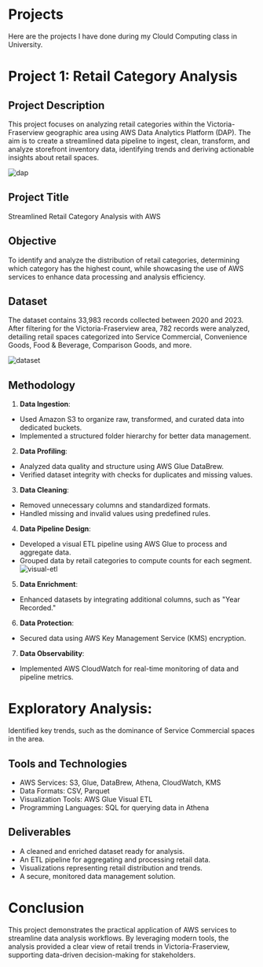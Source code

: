 # Projects
Here are the projects I have done during my Clould Computing class in University. 
# Project 1: Retail Category Analysis 
## Project Description
This project focuses on analyzing retail categories within the Victoria-Fraserview geographic area using AWS Data Analytics Platform (DAP). The aim is to create a streamlined data pipeline to ingest, clean, transform, and analyze storefront inventory data, identifying trends and deriving actionable insights about retail spaces.

![dap](https://github.com/user-attachments/assets/85907c80-35aa-45e0-b8de-db8de5dd59aa)

## Project Title
Streamlined Retail Category Analysis with AWS

## Objective
To identify and analyze the distribution of retail categories, determining which category has the highest count, while showcasing the use of AWS services to enhance data processing and analysis efficiency.

## Dataset
The dataset contains 33,983 records collected between 2020 and 2023. After filtering for the Victoria-Fraserview area, 782 records were analyzed, detailing retail spaces categorized into Service Commercial, Convenience Goods, Food & Beverage, Comparison Goods, and more.

![dataset](https://github.com/user-attachments/assets/d2574895-b383-469e-866a-d254bc994c64)

## Methodology
1. **Data Ingestion**:
- Used Amazon S3 to organize raw, transformed, and curated data into dedicated buckets.
- Implemented a structured folder hierarchy for better data management.
2. **Data Profiling**:
- Analyzed data quality and structure using AWS Glue DataBrew.
- Verified dataset integrity with checks for duplicates and missing values.
3. **Data Cleaning**:
- Removed unnecessary columns and standardized formats.
- Handled missing and invalid values using predefined rules.
4. **Data Pipeline Design**:
- Developed a visual ETL pipeline using AWS Glue to process and aggregate data.
- Grouped data by retail categories to compute counts for each segment.
![visual-etl](https://github.com/user-attachments/assets/81ec5ea8-57ff-45d1-945c-25ed462a7471)
  
5. **Data Enrichment**:
- Enhanced datasets by integrating additional columns, such as "Year Recorded."
6. **Data Protection**:
- Secured data using AWS Key Management Service (KMS) encryption.
7. **Data Observability**:
- Implemented AWS CloudWatch for real-time monitoring of data and pipeline metrics.
# Exploratory Analysis:
Identified key trends, such as the dominance of Service Commercial spaces in the area.
## Tools and Technologies
- AWS Services: S3, Glue, DataBrew, Athena, CloudWatch, KMS
- Data Formats: CSV, Parquet
- Visualization Tools: AWS Glue Visual ETL
- Programming Languages: SQL for querying data in Athena
## Deliverables
- A cleaned and enriched dataset ready for analysis.
- An ETL pipeline for aggregating and processing retail data.
- Visualizations representing retail distribution and trends.
- A secure, monitored data management solution.
# Conclusion
This project demonstrates the practical application of AWS services to streamline data analysis workflows. By leveraging modern tools, the analysis provided a clear view of retail trends in Victoria-Fraserview, supporting data-driven decision-making for stakeholders.


